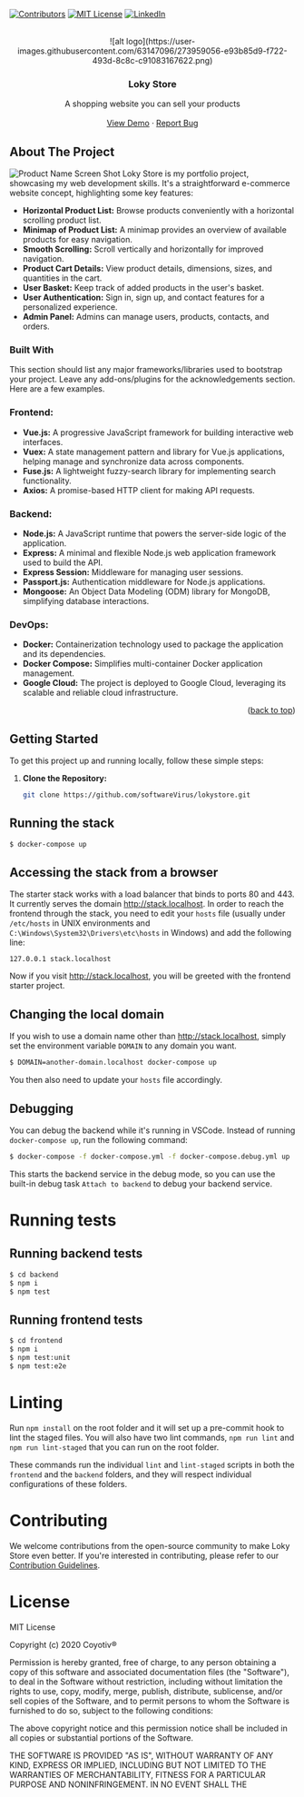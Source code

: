 <!-- Improved compatibility of back to top link: See: https://github.com/othneildrew/Best-README-Template/pull/73 -->
<a name="readme-top"></a>
<!--
*** Thanks for checking out the Best-README-Template. If you have a suggestion
*** that would make this better, please fork the repo and create a pull request
*** or simply open an issue with the tag "enhancement".
*** Don't forget to give the project a star!
*** Thanks again! Now go create something AMAZING! :D
-->



<!-- PROJECT SHIELDS -->
<!--
*** I'm using markdown "reference style" links for readability.
*** Reference links are enclosed in brackets [ ] instead of parentheses ( ).
*** See the bottom of this document for the declaration of the reference variables
*** for contributors-url, forks-url, etc. This is an optional, concise syntax you may use.
*** https://www.markdownguide.org/basic-syntax/#reference-style-links
-->
[![Contributors][contributors-shield]][contributors-url]
[![MIT License][license-shield]][license-url]
[![LinkedIn][linkedin-shield]][linkedin-url]



<!-- PROJECT LOGO -->
<br />
<div align="center">
  ![alt logo](https://user-images.githubusercontent.com/63147096/273959056-e93b85d9-f722-493d-8c8c-c91083167622.png)
  <h3 align="center">Loky Store</h3>

  <p align="center">
    A shopping website you can sell your products
    <br />
    <br />
    <a href="https://www.ibrahimhalilsakli.tech">View Demo</a>
    ·
    <a href="https://github.com/softwareVirus/loky-store/issues">Report Bug</a>
  </p>
</div>






<!-- ABOUT THE PROJECT -->
## About The Project
![Product Name Screen Shot](https://user-images.githubusercontent.com/63147096/273904007-9c4403ea-3f0d-46d4-8ee2-3e567cb08437.png)
Loky Store is my portfolio project, showcasing my web development skills. It's a straightforward e-commerce website concept, highlighting some key features:

- **Horizontal Product List:** Browse products conveniently with a horizontal scrolling product list.
- **Minimap of Product List:** A minimap provides an overview of available products for easy navigation.
- **Smooth Scrolling:** Scroll vertically and horizontally for improved navigation.
- **Product Cart Details:** View product details, dimensions, sizes, and quantities in the cart.
- **User Basket:** Keep track of added products in the user's basket.
- **User Authentication:** Sign in, sign up, and contact features for a personalized experience.
- **Admin Panel:** Admins can manage users, products, contacts, and orders.


### Built With

This section should list any major frameworks/libraries used to bootstrap your project. Leave any add-ons/plugins for the acknowledgements section. Here are a few examples.

### Frontend:

- **Vue.js:** A progressive JavaScript framework for building interactive web interfaces.
- **Vuex:** A state management pattern and library for Vue.js applications, helping manage and synchronize data across components.
- **Fuse.js:** A lightweight fuzzy-search library for implementing search functionality.
- **Axios:** A promise-based HTTP client for making API requests.

### Backend:

- **Node.js:** A JavaScript runtime that powers the server-side logic of the application.
- **Express:** A minimal and flexible Node.js web application framework used to build the API.
- **Express Session:** Middleware for managing user sessions.
- **Passport.js:** Authentication middleware for Node.js applications.
- **Mongoose:** An Object Data Modeling (ODM) library for MongoDB, simplifying database interactions.

### DevOps:

- **Docker:** Containerization technology used to package the application and its dependencies.
- **Docker Compose:** Simplifies multi-container Docker application management.
- **Google Cloud:** The project is deployed to Google Cloud, leveraging its scalable and reliable cloud infrastructure.


<p align="right">(<a href="#readme-top">back to top</a>)</p>



<!-- GETTING STARTED -->
## Getting Started

To get this project up and running locally, follow these simple steps:

1. **Clone the Repository:** 
   ```bash
   git clone https://github.com/softwareVirus/lokystore.git

## Running the stack

```sh
$ docker-compose up
```

## Accessing the stack from a browser

The starter stack works with a load balancer that binds to ports 80 and 443. It currently serves the domain http://stack.localhost. In order to reach the frontend through the stack, you need to edit your `hosts` file (usually under `/etc/hosts` in UNIX environments and `C:\Windows\System32\Drivers\etc\hosts` in Windows) and add the following line:

```
127.0.0.1 stack.localhost
```

Now if you visit http://stack.localhost, you will be greeted with the frontend starter project.

## Changing the local domain

If you wish to use a domain name other than http://stack.localhost, simply set the environment variable `DOMAIN` to any domain you want.

```sh
$ DOMAIN=another-domain.localhost docker-compose up
```

You then also need to update your `hosts` file accordingly.

## Debugging

You can debug the backend while it's running in VSCode. Instead of running `docker-compose up`, run the following command:

```sh
$ docker-compose -f docker-compose.yml -f docker-compose.debug.yml up
```

This starts the backend service in the debug mode, so you can use the built-in debug task `Attach to backend` to debug your backend service.

# Running tests

## Running backend tests

```sh
$ cd backend
$ npm i
$ npm test
```

## Running frontend tests

```sh
$ cd frontend
$ npm i
$ npm test:unit
$ npm test:e2e
```

# Linting

Run `npm install` on the root folder and it will set up a pre-commit hook to lint the staged files. You will also have two lint commands, `npm run lint` and `npm run lint-staged` that you can run on the root folder.

These commands run the individual `lint` and `lint-staged` scripts in both the `frontend` and the `backend` folders, and they will respect individual configurations of these folders.


# Contributing

We welcome contributions from the open-source community to make Loky Store even better. If you're interested in contributing, please refer to our [Contribution Guidelines](link-to-guidelines.md).


# License

MIT License

Copyright (c) 2020 Coyotiv®

Permission is hereby granted, free of charge, to any person obtaining a copy
of this software and associated documentation files (the "Software"), to deal
in the Software without restriction, including without limitation the rights
to use, copy, modify, merge, publish, distribute, sublicense, and/or sell
copies of the Software, and to permit persons to whom the Software is
furnished to do so, subject to the following conditions:

The above copyright notice and this permission notice shall be included in all
copies or substantial portions of the Software.

THE SOFTWARE IS PROVIDED "AS IS", WITHOUT WARRANTY OF ANY KIND, EXPRESS OR
IMPLIED, INCLUDING BUT NOT LIMITED TO THE WARRANTIES OF MERCHANTABILITY,
FITNESS FOR A PARTICULAR PURPOSE AND NONINFRINGEMENT. IN NO EVENT SHALL THE



<!-- MARKDOWN LINKS & IMAGES -->
<!-- https://www.markdownguide.org/basic-syntax/#reference-style-links -->
[contributors-shield]: https://img.shields.io/github/contributors/softwareVirus/loky-store.svg?style=for-the-badge
[contributors-url]: https://github.com/softwareVirus/loky-store/graphs/contributors
[license-shield]: https://img.shields.io/github/license/othneildrew/Best-README-Template.svg?style=for-the-badge
[license-url]: https://github.com/softwareVirus/loky-store/blob/main/LICENSE
[linkedin-shield]: https://img.shields.io/badge/-LinkedIn-black.svg?style=for-the-badge&logo=linkedin&colorB=555
[linkedin-url]: https://www.linkedin.com/in/ibrahim-halil-sakli-83a5061b1/
